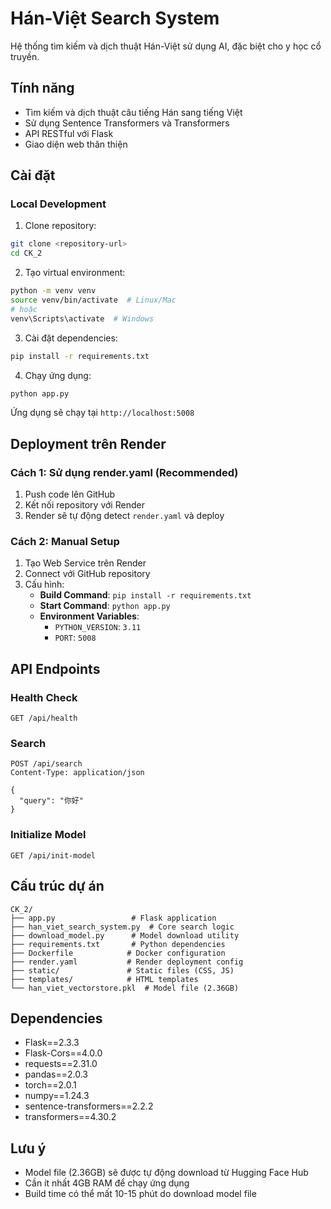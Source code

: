 # Hán-Việt Search System

Hệ thống tìm kiếm và dịch thuật Hán-Việt sử dụng AI, đặc biệt cho y học cổ truyền.

## Tính năng

- Tìm kiếm và dịch thuật câu tiếng Hán sang tiếng Việt
- Sử dụng Sentence Transformers và Transformers
- API RESTful với Flask
- Giao diện web thân thiện

## Cài đặt

### Local Development

1. Clone repository:
```bash
git clone <repository-url>
cd CK_2
```

2. Tạo virtual environment:
```bash
python -m venv venv
source venv/bin/activate  # Linux/Mac
# hoặc
venv\Scripts\activate  # Windows
```

3. Cài đặt dependencies:
```bash
pip install -r requirements.txt
```

4. Chạy ứng dụng:
```bash
python app.py
```

Ứng dụng sẽ chạy tại `http://localhost:5008`

## Deployment trên Render

### Cách 1: Sử dụng render.yaml (Recommended)

1. Push code lên GitHub
2. Kết nối repository với Render
3. Render sẽ tự động detect `render.yaml` và deploy

### Cách 2: Manual Setup

1. Tạo Web Service trên Render
2. Connect với GitHub repository
3. Cấu hình:
   - **Build Command**: `pip install -r requirements.txt`
   - **Start Command**: `python app.py`
   - **Environment Variables**:
     - `PYTHON_VERSION`: `3.11`
     - `PORT`: `5008`

## API Endpoints

### Health Check
```
GET /api/health
```

### Search
```
POST /api/search
Content-Type: application/json

{
  "query": "你好"
}
```

### Initialize Model
```
GET /api/init-model
```

## Cấu trúc dự án

```
CK_2/
├── app.py                 # Flask application
├── han_viet_search_system.py  # Core search logic
├── download_model.py      # Model download utility
├── requirements.txt       # Python dependencies
├── Dockerfile            # Docker configuration
├── render.yaml           # Render deployment config
├── static/               # Static files (CSS, JS)
├── templates/            # HTML templates
└── han_viet_vectorstore.pkl  # Model file (2.36GB)
```

## Dependencies

- Flask==2.3.3
- Flask-Cors==4.0.0
- requests==2.31.0
- pandas==2.0.3
- torch==2.0.1
- numpy==1.24.3
- sentence-transformers==2.2.2
- transformers==4.30.2

## Lưu ý

- Model file (2.36GB) sẽ được tự động download từ Hugging Face Hub
- Cần ít nhất 4GB RAM để chạy ứng dụng
- Build time có thể mất 10-15 phút do download model file 